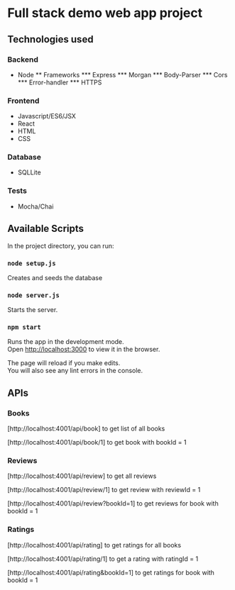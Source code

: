 # Full stack demo web app project

## Technologies used
### Backend
* Node
** Frameworks
*** Express
*** Morgan
*** Body-Parser
*** Cors
*** Error-handler
*** HTTPS

### Frontend
* Javascript/ES6/JSX
* React
* HTML
* CSS

### Database
* SQLLite

### Tests
* Mocha/Chai

## Available Scripts

In the project directory, you can run:

### `node setup.js`

Creates and seeds the database


### `node server.js`

Starts the server. <br />


### `npm start`

Runs the app in the development mode.<br />
Open [http://localhost:3000](http://localhost:3000) to view it in the browser.

The page will reload if you make edits.<br />
You will also see any lint errors in the console.


## APIs

### Books
[http://localhost:4001/api/book] to get list of all books

[http://localhost:4001/api/book/1] to get book with bookId = 1

### Reviews
[http://localhost:4001/api/review] to get all reviews

[http://localhost:4001/api/review/1] to get review with reviewId = 1

[http://localhost:4001/api/review?bookId=1] to get reviews for book with bookId = 1

### Ratings
[http://localhost:4001/api/rating] to get ratings for all books

[http://localhost:4001/api/rating/1] to get a rating with ratingId = 1

[http://localhost:4001/api/rating&bookId=1] to get ratings for book with bookId = 1

